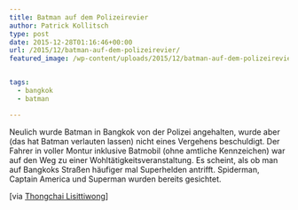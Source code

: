 ```yaml
---
title: Batman auf dem Polizeirevier
author: Patrick Kollitsch
type: post
date: 2015-12-28T01:16:46+00:00
url: /2015/12/batman-auf-dem-polizeirevier/
featured_image: /wp-content/uploads/2015/12/batman-auf-dem-polizeirevier/batman-auf-dem-polizeirevier.jpg


tags:
  - bangkok
  - batman

---
```

Neulich wurde Batman in Bangkok von der Polizei angehalten, wurde aber (das hat Batman verlauten lassen) nicht eines Vergehens beschuldigt. Der Fahrer in voller Montur inklusive Batmobil (ohne amtliche Kennzeichen) war auf den Weg zu einer Wohlt&auml;tigkeitsveranstaltung. Es scheint, als ob man auf Bangkoks Stra&szlig;en h&auml;ufiger mal Superhelden antrifft. Spiderman, Captain America und Superman wurden bereits gesichtet. 

[via [Thongchai Lisittiwong][1]]

 [1]: https://www.facebook.com/thongchai.lisittiwong/posts/921618724573151